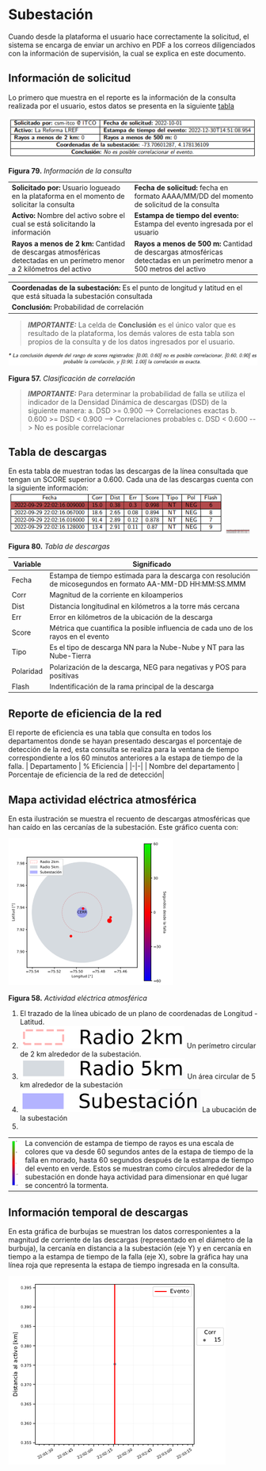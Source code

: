 # Subestación

Cuando desde la plataforma el usuario hace correctamente la solicitud, el sistema se encarga de enviar un archivo en PDF a los correos diligenciados con la información de supervisión, la cual se explica en este documento.

## Información de solicitud
Lo primero que muestra en el reporte es la información de la consulta realizada por el usuario, estos datos se presenta en la siguiente [tabla](../../../pictures/Imagen79.png)

![Figura 79](../../../pictures/Imagen79.png "Información de la consulta")

**Figura 79.** *Información de la consulta*

| | |
|-|-|
|**Solicitado por:** Usuario logueado en la plataforma en el momento de solicitar la consulta|**Fecha de solicitud:** fecha en formato AAAA/MM/DD del momento de solicitud de la consulta|
|**Activo:** Nombre del activo sobre el cual se está solicitando la información| **Estampa de tiempo del evento:** Estampa del evento ingresada por el usuario|
|**Rayos a menos de 2 km:** Cantidad de descargas atmosféricas detectadas en un perímetro menor a 2 kilómetros del activo | **Rayos a menos de 500 m:** Cantidad de descargas atmosféricas detectadas en un perímetro menor a 500 metros del activo|

||
|-|
|**Coordenadas de la subestación:** Es el punto de longitud y latitud en el que está situada la subestación consultada|
|**Conclusión:** Probabilidad de correlación|

>**_IMPORTANTE:_**
> La celda de **Conclusión** es el único valor que es resultado de la plataforma, los demás valores de esta tabla son propios de la consulta y de los datos ingresados por el usuario.

![Figura 57](../../../pictures/Imagen66.png "Clasificación de correlación")

**Figura 57.** *Clasificación de correlación*

>**_IMPORTANTE:_**
>Para determinar la probabilidad de falla se utiliza el indicador de la Densidad Dinámica de descargas (DSD) de la siguiente manera:
>a. DSD >= 0.900 --> Correlaciones exactas
>b. 0.600 >= DSD < 0.900 --> Correlaciones probables
>c. DSD < 0.600 --> No es posible correlacionar

## Tabla de descargas
En esta tabla de muestran todas las descargas de la línea consultada que tengan un SCORE superior a 0.600. Cada una de las descargas cuenta con la siguiente información:
![Figura 80](../../../pictures/Imagen80.png)
<img src="../../../pictures/Imagen80.png" width="48">

**Figura 80.** *Tabla de descargas*

| Variable | Significado |
|-|-|
| Fecha | Estampa de tiempo estimada para la descarga con resolución de micosegundos en formato AA-MM-DD HH:MM:SS.MMM|
| Corr | Magnitud de la corriente en kiloamperios|
| Dist | Distancia longitudinal en kilómetros a la torre más cercana|
| Err | Error en kilómetros de la ubicación de la descarga |
| Score | Métrica que cuantifica la posible influencia de cada uno de los rayos en el evento |
| Tipo | Es el tipo de descarga NN para la Nube-Nube y NT para las Nube-Tierra|
| Polaridad | Polarización de la descarga, NEG para negativas y POS para positivas|
| Flash | Indentificación de la rama principal de la descarga |

## Reporte de eficiencia de la red
El reporte de eficiencia es una tabla que consulta en todos los departamentos donde se hayan presentado descargas el porcentaje de detección de la red, esta consulta se realiza para la ventana de tiempo correspondiente a los 60 minutos anteriores a la estapa de tiempo de la falla. 
| Departamento | % Eficiencia |
|-|-|
| Nombre del departamento | Porcentaje de eficiencia de la red de detección|

## Mapa actividad eléctrica atmosférica
En esta ilustración se muestra el recuento de descargas atmosféricas que han caído en las cercanías de la subestación. Este gráfico cuenta con:

![Figura 81](../../../pictures/Imagen81.png "Actividad eléctrica atmosférica")

**Figura 58.** *Actividad eléctrica atmosférica*

 1. El trazado de la línea ubicado de un plano de coordenadas de Longitud - Latitud. 
 2. ![Figura 82](../../../pictures/Imagen82.png) Un perímetro circular de 2 km alrededor de la subestación.
 3. ![Figura 83](../../../pictures/Imagen83.png) Un área circular de 5 km alrededor de la subestación
 4. ![Figura 84](../../../pictures/Imagen84.png) La ubucación de la subestación
 5. 
 |||
 |-|-|
 | ![Figura 85](../../../pictures/Imagen85.png) | La convención de estampa de tiempo de rayos es una escala de colores que va desde 60 segundos antes de la estapa de tiempo de la falla en morado, hasta 60 segundos después de la estampa de tiempo del evento en verde. Estos se muestran como círculos alrededor de la subestación en donde haya actividad para dimensionar en qué lugar se concentró la tormenta.

## Información temporal de descargas

En esta gráfica de burbujas se muestran los datos corresponientes a la magnitud de corriente de las descargas (representado en el diámetro de la burbuja), la cercanía en distancia a la subestación (eje Y) y en cercanía en tiempo a la estampa de tiempo de la falla (eje X), sobre la gráfica hay una línea roja que representa la estapa de tiempo ingresada en la consulta.

![Figura 86](../../../pictures/Imagen86.png "Información temporal de descargas")